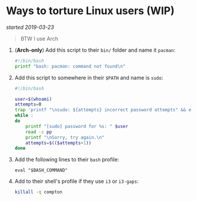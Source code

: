 # Ways to torture Linux users (WIP)

*started 2019-03-23*

> BTW I use Arch

1. (**Arch-only**) Add this script to their `bin/` folder and name it `pacman`:
    ```bash
    #!/bin/bash
    printf "bash: pacman: command not found\n"
    ```
2. Add this script to somewhere in their `$PATH` and name is `sudo`:
    ```bash
    #!/bin/bash
    
    user=$(whoami)
    attempts=0
    trap 'printf "\nsudo: ${attempts} incorrect password attempts" && exit 1' EXIT
    while :
    do
        printf "[sudo] password for %s: " $user
        read -s pp
        printf "\nSorry, try again.\n"
        attempts=$(($attempts+1))
    done
    ```
3. Add the following lines to their `bash` profile:
    ```
    eval "$BASH_COMMAND"
    ```
4. Add to their shell's profile if they use `i3` or `i3-gaps`:
    ```bash
    killall -q compton
    ```
